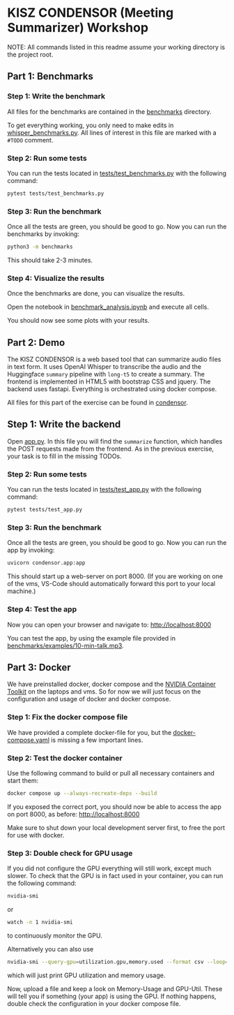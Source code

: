 # KISZ CONDENSOR (Meeting Summarizer) Workshop

NOTE: All commands listed in this readme assume your working directory is the project root.

## Part 1: Benchmarks

### Step 1: Write the benchmark

All files for the benchmarks are contained in the [benchmarks](benchmarks) directory.

To get everything working, you only need to make edits in  [whisper_benchmarks.py](benchmarks/whisper_benchmark.py).
All lines of interest in this file are marked with a `#TODO` comment.

### Step 2: Run some tests

You can run the tests located in [tests/test_benchmarks.py](tests/test_benchmarks.py) with the following command:

~~~bash
pytest tests/test_benchmarks.py
~~~

### Step 3: Run the benchmark

Once all the tests are green, you should be good to go.
Now you can run the benchmarks by invoking:

~~~bash
python3 -m benchmarks
~~~

This should take 2-3 minutes.

### Step 4: Visualize the results
Once the benchmarks are done, you can visualize the results.

Open the notebook in [benchmark_analysis.ipynb](benchmarks/benchmark_analysis.ipynb) and execute all cells.

You should now see some plots with your results.


## Part 2: Demo

The KISZ CONDENSOR is a web based tool that can summarize audio files in text form.
It uses OpenAI Whisper to transcribe the audio and the Huggingface `summary` pipeline with `long-t5` to create a summary.
The frontend is implemented in HTML5 with bootstrap CSS and jquery.
The backend uses fastapi.
Everything is orchestrated using docker compose.

All files for this part of the exercise can be found in [condensor](condensor).

## Step 1: Write the backend

Open [app.py](condensor/app.py).
In this file you will find the `summarize` function, which handles the POST requests made from the frontend.
As in the previous exercise, your task is to fill in the missing TODOs.

### Step 2: Run some tests

You can run the tests located in [tests/test_app.py](tests/test_app.py) with the following command:

~~~bash
pytest tests/test_app.py
~~~

### Step 3: Run the benchmark

Once all the tests are green, you should be good to go.
Now you can run the app by invoking:

~~~bash
uvicorn condensor.app:app
~~~

This should start up a web-server on port 8000.
(If you are working on one of the vms, VS-Code should automatically forward this port to your local machine.)

### Step 4: Test the app

Now you can open your browser and navigate to: [http://localhost:8000](http://localhost:8000)

You can test the app, by using the example file provided in [benchmarks/examples/10-min-talk.mp3](benchmarks/examples/10-min-talk.mp3).

## Part 3: Docker

We have preinstalled docker, docker compose and the [NVIDIA Container Toolkit](https://docs.nvidia.com/datacenter/cloud-native/container-toolkit/install-guide.html#docker) on the laptops and vms.
So for now we will just focus on the configuration and usage of docker and docker compose.

### Step 1: Fix the docker compose file

We have provided a complete docker-file for you, but the [docker-compose.yaml](docker-compose.yaml) 
is missing a few important lines.

### Step 2: Test the docker container

Use the following command to build or pull all necessary containers and start them:

~~~bash
docker compose up --always-recreate-deps --build
~~~

If you exposed the correct port, you should now be able to access the app on port 8000, as before:
[http://localhost:8000](http://localhost:8000)

Make sure to shut down your local development server first, to free the port for use with docker.

### Step 3: Double check for GPU usage

If you did not configure the GPU everything will still work, except much slower.
To check that the GPU is in fact used in your container, you can run the following command:

~~~bash
nvidia-smi
~~~

or 

~~~bash
watch -n 1 nvidia-smi
~~~

to continuously monitor the GPU.

Alternatively you can also use

~~~bash
nvidia-smi --query-gpu=utilization.gpu,memory.used --format csv --loop=1
~~~

which will just print GPU utilization and memory usage.

Now, upload a file and keep a look on  Memory-Usage and GPU-Util.
These will tell you if something (your app) is using the GPU.
If nothing happens, double check the configuration in your docker compose file.
